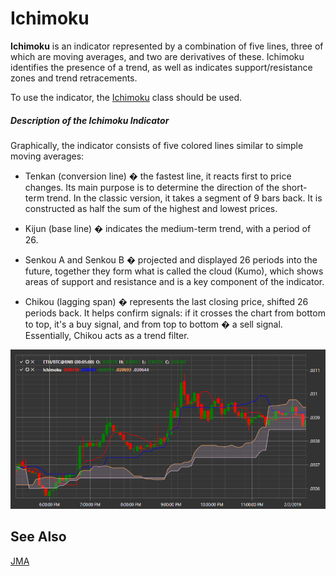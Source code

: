 # Ichimoku

**Ichimoku** is an indicator represented by a combination of five lines, three of which are moving averages, and two are derivatives of these. Ichimoku identifies the presence of a trend, as well as indicates support/resistance zones and trend retracements.

To use the indicator, the [Ichimoku](xref:StockSharp.Algo.Indicators.Ichimoku) class should be used.
##### Description of the Ichimoku Indicator
  
Graphically, the indicator consists of five colored lines similar to simple moving averages:  
  
- Tenkan (conversion line) � the fastest line, it reacts first to price changes. Its main purpose is to determine the direction of the short-term trend. In the classic version, it takes a segment of 9 bars back. It is constructed as half the sum of the highest and lowest prices.  
  
- Kijun (base line) � indicates the medium-term trend, with a period of 26.  
  
- Senkou A and Senkou B � projected and displayed 26 periods into the future, together they form what is called the cloud (Kumo), which shows areas of support and resistance and is a key component of the indicator.  
  
- Chikou (lagging span) � represents the last closing price, shifted 26 periods back. It helps confirm signals: if it crosses the chart from bottom to top, it's a buy signal, and from top to bottom � a sell signal. Essentially, Chikou acts as a trend filter.  

![IndicatorIchimoku](../../../../images/indicatorichimoku.png)

## See Also

[JMA](jma.md)
